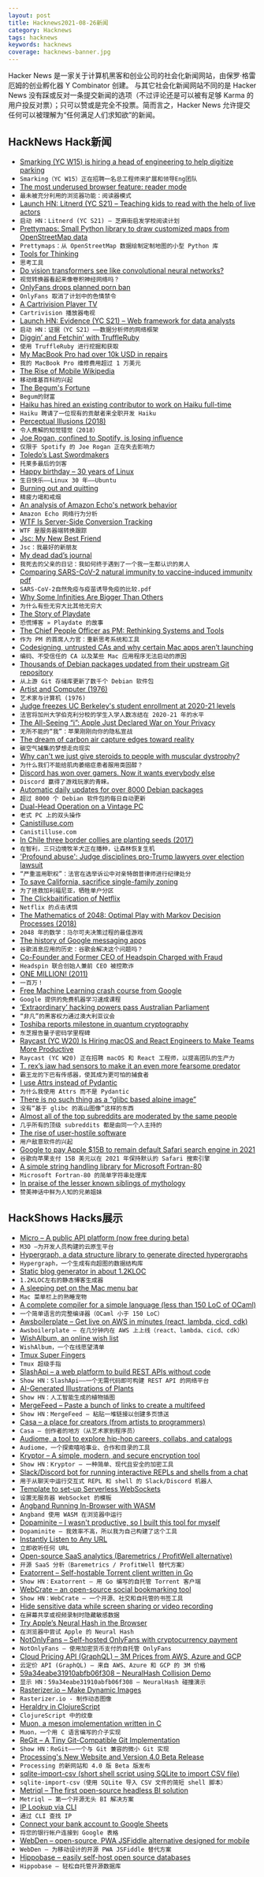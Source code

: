 ```yaml
---
layout: post
title: Hacknews2021-08-26新闻
category: Hacknews
tags: hacknews
keywords: hacknews
coverage: hacknews-banner.jpg
---
```


Hacker News 是一家关于计算机黑客和创业公司的社会化新闻网站，由保罗·格雷厄姆的创业孵化器 Y Combinator 创建。
与其它社会化新闻网站不同的是 Hacker News 没有踩或反对一条提交新闻的选项（不过评论还是可以被有足够 Karma 的用户投反对票）；只可以赞或是完全不投票。简而言之，Hacker News 允许提交任何可以被理解为“任何满足人们求知欲”的新闻。

## HackNews Hack新闻


- [Smarking (YC W15) is hiring a head of engineering to help digitize parking](https://jobs.lever.co/smarking/91ecceff-db7b-463f-bd6e-c348bcaec567)
- `Smarking（YC W15）正在招聘一名总工程师来扩展和领导Eng团队`
- [The most underused browser feature: reader mode](https://frankgroeneveld.nl/2021/08/24/most-underused-browser-feature/)
- `最未被充分利用的浏览器功能：阅读器模式`
- [Launch HN: Litnerd (YC S21) – Teaching kids to read with the help of live actors](item?id=28300640)
- `启动 HN：Litnerd (YC S21) – 芝麻街启发学校阅读计划`
- [Prettymaps: Small Python library to draw customized maps from OpenStreetMap data](https://github.com/marceloprates/prettymaps)
- `Prettymaps：从 OpenStreetMap 数据绘制定制地图的小型 Python 库`
- [Tools for Thinking](https://www.juliendesrosiers.com/2021/08/21/tools-for-thinking.php)
- `思考工具`
- [Do vision transformers see like convolutional neural networks?](https://arxiv.org/abs/2108.08810)
- `视觉转换器看起来像卷积神经网络吗？`
- [OnlyFans drops planned porn ban](https://variety.com/2021/digital/news/onlyfans-drops-porn-ban-sexually-explicit-policy-1235048705/)
- `OnlyFans 取消了计划中的色情禁令`
- [A Cartrivision Player TV](https://twitter.com/Foone/status/1423369057181454339)
- `Cartrivision 播放器电视`
- [Launch HN: Evidence (YC S21) – Web framework for data analysts](item?id=28304781)
- `启动 HN：证据（YC S21）——数据分析师的网络框架`
- [Diggin’ and Fetchin’ with TruffleRuby](https://shopify.engineering/dig-fetch-truffleruby)
- `使用 TruffleRuby 进行挖掘和获取`
- [My MacBook Pro had over 10k USD in repairs](https://pqvst.com/2021/08/24/my-macbook-pro/)
- `我的 MacBook Pro 维修费用超过 1 万美元`
- [The Rise of Mobile Wikipedia](https://yuri.is/writing/the-rise-of-mobile-wikipedia/)
- `移动维基百科的兴起`
- [The Begum's Fortune](https://en.wikipedia.org/wiki/The_Begum%27s_Fortune)
- `Begum的财富`
- [Haiku has hired an existing contributor to work on Haiku full-time](https://www.haiku-os.org/news/2021-08-25_hiring_waddlesplash/)
- `Haiku 聘请了一位现有的贡献者来全职开发 Haiku`
- [Perceptual Illusions (2018)](https://nautil.us/blog/12-mind_bending-perceptual-illusions)
- `令人费解的知觉错觉（2018）`
- [Joe Rogan, confined to Spotify, is losing influence](https://www.theverge.com/22632213/joe-rogan-experience-spotify-exclusive-audience-reach)
- `仅限于 Spotify 的 Joe Rogan 正在失去影响力`
- [Toledo’s Last Swordmakers](https://www.theguardian.com/world/2021/aug/24/toledos-last-swordmakers-refuse-to-give-up-on-their-ancient-craft)
- `托莱多最后的剑客`
- [Happy birthday – 30 years of Linux](https://ubuntu.com/blog/happy-birthday-30-years-of-linux)
- `生日快乐——Linux 30 年——Ubuntu`
- [Burning out and quitting](https://mayakaczorowski.com/blogs/burnout)
- `精疲力竭和戒烟`
- [An analysis of Amazon Echo's network behavior](https://arxiv.org/abs/2105.13500)
- `Amazon Echo 网络行为分析`
- [WTF Is Server-Side Conversion Tracking](https://digiday.com/marketing/wtf-is-server-side-conversion-tracking/)
- `WTF 是服务器端转换跟踪`
- [Jsc: My New Best Friend](https://furbo.org/2021/08/25/jsc-my-new-best-friend/)
- `Jsc：我最好的新朋友`
- [My dead dad’s journal](https://www.seanblanda.com/my-dead-dads-journal-how-i-finally-met-a-man-i-knew-for-my-entire-life/)
- `我死去的父亲的日记：我如何终于遇到了一个我一生都认识的男人`
- [Comparing SARS-CoV-2 natural immunity to vaccine-induced immunity pdf](https://www.medrxiv.org/content/10.1101/2021.08.24.21262415v1.full.pdf)
- `SARS-CoV-2自然免疫与疫苗诱导免疫的比较.pdf`
- [Why Some Infinities Are Bigger Than Others](https://www.scientificamerican.com/article/a-deep-math-dive-into-why-some-infinities-are-bigger-than-others/)
- `为什么有些无穷大比其他无穷大`
- [The Story of Playdate](https://panic.com/blog/the-story-of-playdate/)
- `恐慌博客 » Playdate 的故事`
- [The Chief People Officer as PM: Rethinking Systems and Tools](https://review.firstround.com/the-chief-people-officer-as-pm:-rethinking-the-systems-and-tools-that-run-the-company)
- `作为 PM 的首席人力官：重新思考系统和工具`
- [Codesigning, untrusted CAs and why certain Mac apps aren’t launching](https://derflounder.wordpress.com/2021/08/24/codesigning-untrusted-certificate-authorities-and-why-certain-apps-arent-launching/)
- `编码、不受信任的 CA 以及某些 Mac 应用程序无法启动的原因`
- [Thousands of Debian packages updated from their upstream Git repository](https://www.jelmer.uk/fresh-builds.html)
- `从上游 Git 存储库更新了数千个 Debian 软件包`
- [Artist and Computer (1976)](https://www.atariarchives.org/artist/)
- `艺术家与计算机 (1976)`
- [Judge freezes UC Berkeley's student enrollment at 2020-21 levels](https://www.berkeleyside.org/2021/08/24/judge-freezes-uc-berkeleys-student-enrollment-at-2020-21-levels)
- `法官将加州大学伯克利分校的学生入学人数冻结在 2020-21 年的水平`
- [The All-Seeing “i”: Apple Just Declared War on Your Privacy](https://edwardsnowden.substack.com/p/all-seeing-i)
- `无所不能的“我”：苹果刚刚向你的隐私宣战`
- [The dream of carbon air capture edges toward reality](https://e360.yale.edu/features/the-dream-of-co2-air-capture-edges-toward-reality)
- `碳空气捕集的梦想走向现实`
- [Why can't we just give steroids to people with muscular dystrophy?](https://trevorklee.com/why-cant-we-just-give-steroids-to-people-with-muscular-dystrophy/)
- `为什么我们不能给肌肉萎缩症患者服用类固醇？`
- [Discord has won over gamers. Now it wants everybody else](https://www.ft.com/content/7e878e72-38b2-427a-a325-6a419d9f1c88)
- `Discord 赢得了游戏玩家的青睐。`
- [Automatic daily updates for over 8000 Debian packages](https://jelmer.uk/fresh-builds.html)
- `超过 8000 个 Debian 软件包的每日自动更新`
- [Dual-Head Operation on a Vintage PC](https://www.seasip.info/VintagePC/dualhead.html)
- `老式 PC 上的双头操作`
- [Canistilluse.com](https://blog.jim-nielsen.com/2021/canistilluse.com/)
- `Canistilluse.com`
- [In Chile three border collies are planting seeds (2017)](http://www.ibtimes.co.uk/chile-three-border-collies-are-planting-seeds-bringing-life-back-forests-destroyed-by-fire-1628737)
- `在智利，三只边境牧羊犬正在播种，让森林恢复生机`
- ['Profound abuse': Judge disciplines pro-Trump lawyers over election lawsuit](https://www.reuters.com/world/us/judge-sanctions-sidney-powell-other-pro-trump-lawyers-who-claimed-voter-fraud-2021-08-25)
- `“严重滥用职权”：法官在选举诉讼中对亲特朗普律师进行纪律处分`
- [To save California, sacrifice single-family zoning](https://www.latimes.com/opinion/story/2021-08-22/editorial-sb9-sb10-california-housing)
- `为了拯救加利福尼亚，牺牲单户分区`
- [The Clickbaitification of Netflix](https://slate.com/culture/2021/08/netflix-top-10-movies-shows-clickbait.html)
- `Netflix 的点击诱饵`
- [The Mathematics of 2048: Optimal Play with Markov Decision Processes (2018)](https://jdlm.info/articles/2018/03/18/markov-decision-process-2048.html)
- `2048 年的数学：马尔可夫决策过程的最佳游戏`
- [The history of Google messaging apps](https://arstechnica.com/gadgets/2021/08/a-decade-and-a-half-of-instability-the-history-of-google-messaging-apps/)
- `谷歌消息应用的历史：谷歌会解决这个问题吗？`
- [Co-Founder and Former CEO of Headspin Charged with Fraud](https://www.justice.gov/usao-ndca/pr/co-founder-and-former-ceo-palo-alto-based-start-technology-company-headspin-charged)
- `Headspin 联合创始人兼前 CEO 被控欺诈`
- [ONE MILLION! (2011)](https://blog.whatsapp.com/on-e-millio-n)
- `一百万！ `
- [Free Machine Learning crash course from Google](https://developers.google.com/machine-learning/crash-course/)
- `Google 提供的免费机器学习速成课程`
- [‘Extraordinary’ hacking powers pass Australian Parliament](https://www.innovationaus.com/extraordinary-new-hacking-powers-pass-parliament/)
- `“非凡”的黑客权力通过澳大利亚议会`
- [Toshiba reports milestone in quantum cryptography](https://www3.nhk.or.jp/nhkworld/en/news/20210826_10/)
- `东芝报告量子密码学里程碑`
- [Raycast (YC W20) Is Hiring macOS and React Engineers to Make Teams More Productive](https://www.raycast.com/jobs)
- `Raycast (YC W20) 正在招聘 macOS 和 React 工程师，以提高团队的生产力`
- [T. rex’s jaw had sensors to make it an even more fearsome predator](https://www.newswise.com/articles/t-rex-s-jaw-had-sensors-to-make-it-an-even-more-fearsome-predator-new-digital-study-finds?sc=dwhn)
- `霸王龙的下巴有传感器，使其成为更可怕的捕食者`
- [I use Attrs instead of Pydantic](https://threeofwands.com/why-i-use-attrs-instead-of-pydantic/)
- `为什么我使用 Attrs 而不是 Pydantic`
- [There is no such thing as a “glibc based alpine image”](https://ariadne.space/2021/08/26/there-is-no-such-thing-as-a-glibc-based-alpine-image/)
- `没有“基于 glibc 的高山图像”这样的东西`
- [Almost all of the top subreddits are moderated by the same people](https://www.reddit.com/r/ThatsInsane/comments/pbloje/almost_all_of_the_top_subreddits_are_moderated_by/)
- `几乎所有的顶级 subreddits 都是由同一个人主持的`
- [The rise of user-hostile software](https://den.dev/blog/user-hostile-software/)
- `用户敌意软件的兴起`
- [Google to pay Apple $15B to remain default Safari search engine in 2021](https://9to5mac.com/2021/08/25/analysts-google-to-pay-apple-15-billion-to-remain-default-safari-search-engine-in-2021/)
- `谷歌向苹果支付 15B 美元以在 2021 年保持默认的 Safari 搜索引擎`
- [A simple string handling library for Microsoft Fortran-80](https://github.com/ratboy666/string)
- `Microsoft Fortran-80 的简单字符串处理库`
- [In praise of the lesser known siblings of mythology](https://www.thelondonmagazine.org/essay-in-praise-of-the-lesser-known-siblings-of-mythology-by-philip-womack/)
- `赞美神话中鲜为人知的兄弟姐妹`


## HackShows Hacks展示

- [ Micro – A public API platform (now free during beta)](https://m3o.com)
- `M3O –为开发人员构建的云原生平台`
- [ Hypergraph, a data structure library to generate directed hypergraphs](https://github.com/yamafaktory/hypergraph)
- `Hypergraph，一个生成有向超图的数据结构库`
- [ Static blog generator in about 1.2KLOC](http://johnbokma.com/articles/tumblelog/)
- `1.2KLOC左右的静态博客生成器`
- [ A sleeping pet on the Mac menu bar](https://apps.apple.com/jp/app/petbar-a-pet-on-your-menu-bar/id1580266242?l=en&mt=12)
- `Mac 菜单栏上的熟睡宠物`
- [ A complete compiler for a simple language (less than 150 LoC of OCaml)](https://gist.github.com/p4bl0-/9f4e950e6c06fbba7e168097d89b0e46)
- `一个简单语言的完整编译器（OCaml 小于 150 LoC）`
- [ Awsboilerplate – Get live on AWS in minutes (react, lambda, cicd, cdk)](https://github.com/geod/awsboilerplate)
- `Awsboilerplate – 在几分钟内在 AWS 上上线（react、lambda、cicd、cdk）`
- [ WishAlbum, an online wish list](https://wishalbum.com)
- `WishAlbum，一个在线愿望清单`
- [ Tmux Super Fingers](https://github.com/artemave/tmux_super_fingers)
- `Tmux 超级手指`
- [ SlashApi – a web platform to build REST APIs without code](https://slashapi.com/)
- `Show HN：SlashApi——一个无需代码即可构建 REST API 的网络平台`
- [ AI-Generated Illustrations of Plants](https://www.easyzoom.com/imageaccess/2128f27845ed4921b3143004dc550c3e)
- `Show HN：人工智能生成的植物插图`
- [ MergeFeed – Paste a bunch of links to create a multifeed](https://mergefeed.net/)
- `Show HN：MergeFeed – 粘贴一堆链接以创建多页馈送`
- [ Casa – a place for creators (from artists to programmers)](item?id=28287850)
- `Casa – 创作者的地方（从艺术家到程序员）`
- [ Audiome, a tool to explore hip-hop careers, collabs, and catalogs](https://www.audiome.io)
- `Audiome，一个探索嘻哈事业、合作和目录的工具`
- [ Kryptor – A simple, modern, and secure encryption tool](https://www.kryptor.co.uk/)
- `Show HN：Kryptor – 一种简单、现代且安全的加密工具`
- [ Slack/Discord bot for running interactive REPLs and shells from a chat](https://github.com/binwiederhier/replbot)
- `用于从聊天中运行交互式 REPL 和 shell 的 Slack/Discord 机器人`
- [ Template to set-up Serverless WebSockets](https://github.com/rlingineni/serverless-websockets-template)
- `设置无服务器 WebSocket 的模板`
- [ Angband Running In-Browser with WASM](https://ridiculousfish.com/blog/posts/shelob-angband-in-wasm.html)
- `Angband 使用 WASM 在浏览器中运行`
- [ Dopaminite – I wasn't productive, so I built this tool for myself](https://www.reddit.com/r/productivity/comments/p1vpap/i_wasnt_productive_so_i_built_this_tool_for_myself/)
- `Dopaminite – 我效率不高，所以我为自己构建了这个工具`
- [ Instantly Listen to Any URL](https://www.per.quest/)
- `立即收听任何 URL`
- [ Open-source SaaS analytics (Baremetrics / ProfitWell alternative)](https://github.com/mike-paper/pulse)
- `开源 SaaS 分析（Baremetrics / ProfitWell 替代方案）`
- [ Exatorrent – Self-hostable Torrent client written in Go](https://github.com/varbhat/exatorrent)
- `Show HN：Exatorrent – 用 Go 编写的自托管 Torrent 客户端`
- [ WebCrate – an open-source social bookmarking tool](https://webcrate.app)
- `Show HN：WebCrate – 一个开源、社交和自托管的书签工具`
- [ Hide sensitive data while screen sharing or video recording](https://blurdata.net/)
- `在屏幕共享或视频录制时隐藏敏感数据`
- [ Try Apple’s Neural Hash in the Browser](https://huggingface.co/spaces/akhaliq/AppleNeuralHash2ONNX)
- `在浏览器中尝试 Apple 的 Neural Hash`
- [ NotOnlyFans – Self-hosted OnlyFans with cryptocurrency payment](https://github.com/easychen/not-only-fans)
- `NotOnlyFans – 使用加密货币支付的自托管 OnlyFans`
- [ Cloud Pricing API (GraphQL) – 3M Prices from AWS, Azure and GCP](https://github.com/infracost/cloud-pricing-api)
- `云定价 API (GraphQL) – 来自 AWS、Azure 和 GCP 的 3M 价格`
- [ 59a34eabe31910abfb06f308 – NeuralHash Collision Demo](https://thishashcollisionisnotporn.com)
- `显示 HN：59a34eabe31910abfb06f308 – NeuralHash 碰撞演示`
- [ Rasterizer.io – Make Dynamic Images](https://rasterizer.io)
- `Rasterizer.io - 制作动态图像`
- [ Heraldry in ClojureScript](https://heraldry.digital)
- `ClojureScript 中的纹章`
- [ Muon, a meson implementation written in C](https://sr.ht/~lattis/muon)
- `Muon，一个用 C 语言编写的介子实现`
- [ ReGit – A Tiny Git-Compatible Git Implementation](https://github.com/WithGJR/regit-go)
- `Show HN：ReGit——一个与 Git 兼容的微小 Git 实现`
- [ Processing's New Website and Version 4.0 Beta Release](https://processing.org/)
- `Processing 的新网站和 4.0 版 Beta 版发布`
- [ sqlite-import-csv (short shell script using SQLite to import CSV file)](https://github.com/SixArm/sqlite-import-csv)
- `sqlite-import-csv（使用 SQLite 导入 CSV 文件的简短 shell 脚本）`
- [ Metriql – The first open-source headless BI solution](https://metriql.com/blog/introducing-metriql-open-source-metrics-store)
- `Metriql – 第一个开源无头 BI 解决方案`
- [ IP Lookup via CLI](https://ipkettle.com/)
- `通过 CLI 查找 IP`
- [ Connect your bank account to Google Sheets](https://nordigen.com/en/blog/connect-your-bank-account-google-sheets/)
- `将您的银行帐户连接到 Google 表格`
- [ WebDen – open-source, PWA JSFiddle alternative designed for mobile](https://webden.dev/landing)
- `WebDen – 为移动设计的开源 PWA JSFiddle 替代方案`
- [ Hippobase – easily self-host open source databases](https://hippobase.io)
- `Hippobase – 轻松自托管开源数据库`

